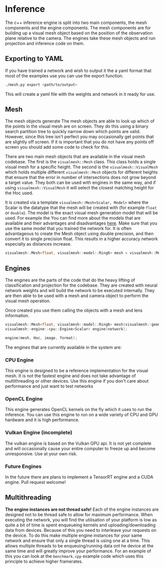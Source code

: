 # Inference
The c++ inference engine is split into two main components, the mesh components and the engine components.
The mesh components are for building up a visual mesh object based on the position of the observation plane relative to the camera.
The engines take these mesh objects and run projection and inference code on them.

## Exporting to YAML
If you have trained a network and wish to output it the a yaml format that most of the examples use you can use the export function.
```sh
./mesh.py export <path/to/output>
```
This will create a yaml file with the weights and network in it ready for use.

## Mesh
The mesh objects generate
The mesh objects are able to look up which of the points in the visual mesh are on screen.
They do this using a binary search partition tree to quickly narrow down which points are valid.
However, since this tree isn't perfect you may occasionally get points that are slightly off screen.
If it is important that you do not have any points off screen you should add some code to check for this.

There are two main mesh objects that are available in the visual mesh codebase.
The first is the `visualmesh::Mesh` class.
This class holds a single visual mesh for a specific height.
The second is the `visualmesh::VisualMesh` which holds multiple different `visualmesh::Mesh` objects for different heights that ensure that the error in number of intersections does not grow beyond a target value.
They both can be used with engines in the same way, and if using `visualmesh::VisualMesh` it will select the closest matching height for the Hoc used.

It is created via a template `visualmesh::Mesh<Scalar, Model>` where the Scalar is the datatype that the mesh will be created with (for example `float` or `double`).
The model is the exact visual mesh generation model that will be used.
For example the
You can find more about the models that are available and their advantages and disadvantages [here](flavour/projection.md).
Make sure that you use the same model that you trained the network for.
It is often advantageous to create the Mesh object using double precision, and then convert it to single precision float.
This results in a higher accuracy network especially as distances increase.
```cpp
visualmesh::Mesh<float, visualmesh::model::Ring6> mesh = visualmesh::Mesh<double, visualmesh::model::Ring6>(visualmesh::geometry::Sphere<double>(0.05), 1.0, 5, 20);
```

## Engines
The engines are the parts of the code that do the heavy lifting of classification and projection for the codebase.
They are created with neural network weights and will build the network to be executed internally.
They are then able to be used with a mesh and camera object to perform the visual mesh operation.

Once created you use them calling the objects with a mesh and lens information.
```cpp
visualmesh::Mesh<float, visualmesh::model::Ring6> mesh(visualmesh::geometry::Sphere<double>(0.05), 1.0, 5, 20);
visualmesh::engine::cpu::Engine<Scalar> engine(network);

engine(mesh, Hoc, image, format);
```

The engines that are currently available in the system are:

### CPU Engine
This engine is designed to be a reference implementation for the visual mesh.
It is not the fastest engine and does not take advantage of multithreading or other devices.
Use this engine if you don't care about performance and just want to test networks

### OpenCL Engine
This engine generates OpenCL kernels on the fly which it uses to run the inference.
You can use this engine to run on a wide variety of CPU and GPU hardware and it is high performance.

### Vulkan Engine (incomplete)
The vulkan engine is based on the Vulkan GPU api.
It is not yet complete and will occasionally cause your entire computer to freeze up and become unresponsive.
Use at your own risk.

### Future Engines
In the future there are plans to implement a TensorRT engine and a CUDA engine.
Pull request welcome!

## Multithreading
**The engine instances are not thread safe!**
Each of the engine instances are designed not to be thread safe to allow for maximum performance.
When executing the network, you will find the utilisation of your platform is low as quite a bit of time is spent enqueueing kernels and uploading/downloading data from devices.
Because of this you need to interleave your requests on the device.
To do this make multiple engine instances for your same network and ensure that only a single thread is using one at a time.
This allows multiple threads to be enqueuing/running data ont he device at the same time and will greatly improve your performance.
For an example of this you can look at the `benchmark.cpp` example code which uses this principle to achieve higher framerates.
